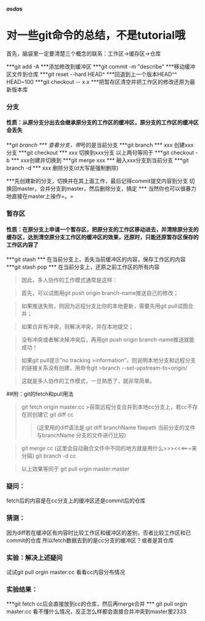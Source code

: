 ***asdas***



# 对一些git命令的总结，不是tutorial哦

首先，脑袋里一定要清楚三个概念的联系：工作区->缓存区->仓库

***git add -A  ***添加修改到缓冲区
***git commit -m "describe"  ***移动缓冲区文件到仓库
***git reset --hard HEAD^  ***回退到上一个版本HEAD^^  HEAD~100
***git checkout -- x.x  ***把暂存区清空并把工作区的修改还原为最新版本库

### 分支
#### 性质：从原分支分出去会继承原分支的工作区的缓冲区，原分支的工作区的缓冲区会丢失

***git branch *** 查看分支，带*号的是当前分支
***git branch *** xxx 创建xxx分支
***git checkout *** xxx 切换到xxx分支
以上两句等同于
***git checkout -b *** xxx创建并切换到
***git merge xxx ***  融入xxx分支到当前分支
***git branch -d *** xxx 删除分支(d大写是强制删除)
 
***先创建新的分支，切换并在其上面工作，最后记得commit提交内容到分支
切换回master，合并分支到master，然后删除分支，搞定 ***
当然你也可以很暴力地直接在master上操作=。=

### 暂存区
#### 性质：在原分支上申请一个暂存区，把原分支的工作区移动进去，并清除原分支的缓存区，达到清空原分支工作区的缓冲区的效果，还原时，只能还原暂存区保存的工作区内容了

***git stash *** 在当前分支上，丢失当前缓冲区的内容，保存工作区的内容
***git stash pop *** 在当前分支上，还原之前工作区的所有内容




>因此，多人协作的工作模式通常是这样：

>首先，可以试图用git push origin branch-name推送自己的修改；

>如果推送失败，则因为远程分支比你的本地更新，需要先用git pull试图合并；

>如果合并有冲突，则解决冲突，并在本地提交；

>没有冲突或者解决掉冲突后，再用git push origin branch-name推送就能成功！

>如果git pull提示“no tracking >information”，则说明本地分支和远程分支的链接关系没有创建，用命令git >branch --set-upstream-to=origin/<branch> <branch>

>这就是多人协作的工作模式，一旦熟悉了，就非常简单。


##附：git的fetch和pull用法

>git fetch origin master:cc >获取远程分支合并到本地cc分支上，若cc不存在则创建它
>git diff cc
>>(这里用的diff语法是:git diff branchName filepath 
>>当前分支的文件与branchName 分支的文件进行比较)

>git merge cc     (这里会自动融合文件中不同的地方就是用什么>>><<<===来分隔)
>git branch -d cc

>以上效果等同于
>git pull orgin master:master

### 疑问：
fetch后的内容是在cc分支上的缓冲区还是commit后的仓库
### 猜测：
因为diff若在缓冲区有内容时比较工作区和缓冲区的差别，否者比较工作区和已commit的仓库
所以fetch数据去到的是cc分支的缓冲区？或者是其仓库

### 实验：解决上述疑问
试试git pull orgin master:cc
看看cc内容分布情况

### 实验结果：
***git fetch cc后会直接放到cc的仓库，然后再merge合并 ***
git  pull orgin master:cc 看不懂什么情况，反正怎么样都会直接合并冲突到master里2333

